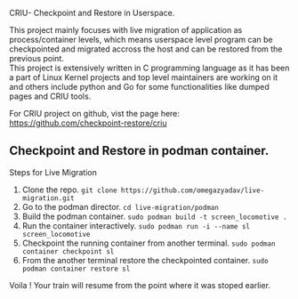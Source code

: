 CRIU- Checkpoint and Restore in Userspace. <br>

This project mainly focuses with live migration of application as process/container levels, which means
userspace level program can be checkpointed and migrated accross the host and can be restored from the previous point.  <br>
This project is extensively written in C programming language as it has been a part of Linux Kernel projects and top level maintainers are 
working on it and others include python and Go for some functionalities like dumped pages and CRIU tools. <br>

For CRIU project on github, vist the page here: https://github.com/checkpoint-restore/criu <br>


## Checkpoint and Restore in podman container. 

Steps for Live Migration

1. Clone the repo. 
``` git clone https://github.com/omegazyadav/live-migration.git ```
2. Go to the podman director. 
``` cd live-migration/podman ``` 
3. Build the podman container. 
``` sudo podman build -t screen_locomotive . ```
4. Run the container interactively. 
``` sudo podman run -i --name sl screen_locomotive ``` 
5. Checkpoint the running container from another terminal. 
``` sudo podman container checkpoint sl ``` 
6. From the another terminal restore the checkpointed container. 
``` sudo podman container restore sl ``` 

Voila ! Your train will resume from the point where it was stoped earlier. 




